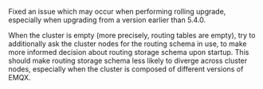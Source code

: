 Fixed an issue which may occur when performing rolling upgrade, especially when upgrading from a version earlier than 5.4.0.

When the cluster is empty (more precisely, routing tables are empty), try to additionally ask the cluster nodes for the routing schema in use, to make more informed decision about routing storage schema upon startup. This should make routing storage schema less likely to diverge across cluster nodes, especially when the cluster is composed of different versions of EMQX.
